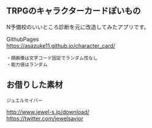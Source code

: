 ## TRPGのキャラクターカードぽいもの  
N予備校のいいところ診断を元に改造してみたアプリです。  
  
GithubPages  
https://asazuke11.github.io/character_card/
```
・顔画像は文字コード固定でランダム性なし
・能力値はランダム
```

お借りした素材  
---  
```
ジュエルセイバー
```
http://www.jewel-s.jp/download/  
https://twitter.com/jewelsavior
